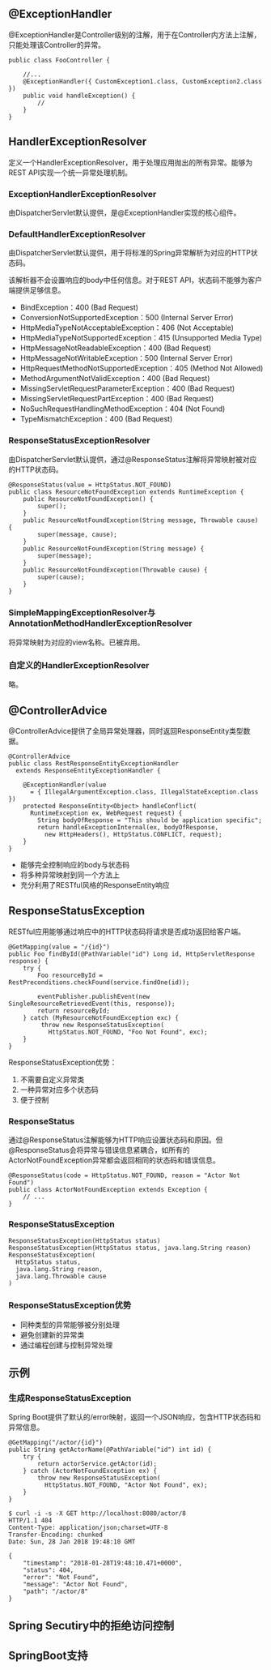 ## @ExceptionHandler

@ExceptionHandler是Controller级别的注解，用于在Controller内方法上注解，只能处理该Controller的异常。

	public class FooController {
	     
	    //...
	    @ExceptionHandler({ CustomException1.class, CustomException2.class })
	    public void handleException() {
	        //
	    }
	}

## HandlerExceptionResolver

定义一个HandlerExceptionResolver，用于处理应用抛出的所有异常。能够为REST API实现一个统一异常处理机制。

### ExceptionHandlerExceptionResolver

由DispatcherServlet默认提供，是@ExceptionHandler实现的核心组件。

### DefaultHandlerExceptionResolver

由DispatcherServlet默认提供，用于将标准的Spring异常解析为对应的HTTP状态码。

该解析器不会设置响应的body中任何信息。对于REST API，状态码不能够为客户端提供足够信息。

- BindException：400 (Bad Request)
- ConversionNotSupportedException：500 (Internal Server Error)
- HttpMediaTypeNotAcceptableException：406 (Not Acceptable)
- HttpMediaTypeNotSupportedException：415 (Unsupported Media Type)
- HttpMessageNotReadableException：400 (Bad Request)
- HttpMessageNotWritableException：500 (Internal Server Error)
- HttpRequestMethodNotSupportedException：405 (Method Not Allowed)
- MethodArgumentNotValidException：400 (Bad Request)
- MissingServletRequestParameterException：400 (Bad Request)
- MissingServletRequestPartException：400 (Bad Request)
- NoSuchRequestHandlingMethodException：404 (Not Found)
- TypeMismatchException：400 (Bad Request)

### ResponseStatusExceptionResolver

由DispatcherServlet默认提供，通过@ResponseStatus注解将异常映射被对应的HTTP状态码。

	@ResponseStatus(value = HttpStatus.NOT_FOUND)
	public class ResourceNotFoundException extends RuntimeException {
	    public ResourceNotFoundException() {
	        super();
	    }
	    public ResourceNotFoundException(String message, Throwable cause) {
	        super(message, cause);
	    }
	    public ResourceNotFoundException(String message) {
	        super(message);
	    }
	    public ResourceNotFoundException(Throwable cause) {
	        super(cause);
	    }
	}

### SimpleMappingExceptionResolver与AnnotationMethodHandlerExceptionResolver

将异常映射为对应的view名称。已被弃用。

### 自定义的HandlerExceptionResolver

略。

## @ControllerAdvice

@ControllerAdvice提供了全局异常处理器，同时返回ResponseEntity类型数据。


	@ControllerAdvice
	public class RestResponseEntityExceptionHandler 
	  extends ResponseEntityExceptionHandler {
	 
	    @ExceptionHandler(value 
	      = { IllegalArgumentException.class, IllegalStateException.class })
	    protected ResponseEntity<Object> handleConflict(
	      RuntimeException ex, WebRequest request) {
	        String bodyOfResponse = "This should be application specific";
	        return handleExceptionInternal(ex, bodyOfResponse, 
	          new HttpHeaders(), HttpStatus.CONFLICT, request);
	    }
	}

- 能够完全控制响应的body与状态码
- 将多种异常映射到同一个方法上
- 充分利用了RESTful风格的ResponseEntity响应

## ResponseStatusException

RESTful应用能够通过响应中的HTTP状态码将请求是否成功返回给客户端。

	@GetMapping(value = "/{id}")
	public Foo findById(@PathVariable("id") Long id, HttpServletResponse response) {
	    try {
	        Foo resourceById = RestPreconditions.checkFound(service.findOne(id));
	 
	        eventPublisher.publishEvent(new SingleResourceRetrievedEvent(this, response));
	        return resourceById;
	    } catch (MyResourceNotFoundException exc) {
	         throw new ResponseStatusException(
	           HttpStatus.NOT_FOUND, "Foo Not Found", exc);
	    }
	}

ResponseStatusException优势：
1. 不需要自定义异常类
2. 一种异常对应多个状态码
3. 便于控制

### ResponseStatus

通过@ResponseStatus注解能够为HTTP响应设置状态码和原因。但@ResponseStatus会将异常与错误信息紧耦合，如所有的ActorNotFoundException异常都会返回相同的状态码和错误信息。

	@ResponseStatus(code = HttpStatus.NOT_FOUND, reason = "Actor Not Found")
	public class ActorNotFoundException extends Exception {
	    // ...
	}

### ResponseStatusException

	ResponseStatusException(HttpStatus status)
	ResponseStatusException(HttpStatus status, java.lang.String reason)
	ResponseStatusException(
	  HttpStatus status, 
	  java.lang.String reason, 
	  java.lang.Throwable cause
	)

### ResponseStatusException优势

- 同种类型的异常能够被分别处理
- 避免创建新的异常类
- 通过编程创建与控制异常处理

## 示例	

### 生成ResponseStatusException

Spring Boot提供了默认的/error映射，返回一个JSON响应，包含HTTP状态码和异常信息。

	@GetMapping("/actor/{id}")
	public String getActorName(@PathVariable("id") int id) {
	    try {
	        return actorService.getActor(id);
	    } catch (ActorNotFoundException ex) {
	        throw new ResponseStatusException(
	          HttpStatus.NOT_FOUND, "Actor Not Found", ex);
	    }
	}

	$ curl -i -s -X GET http://localhost:8080/actor/8
	HTTP/1.1 404
	Content-Type: application/json;charset=UTF-8
	Transfer-Encoding: chunked
	Date: Sun, 28 Jan 2018 19:48:10 GMT
	 
	{
	    "timestamp": "2018-01-28T19:48:10.471+0000",
	    "status": 404,
	    "error": "Not Found",
	    "message": "Actor Not Found",
	    "path": "/actor/8"
	}

## Spring Secutiry中的拒绝访问控制

## SpringBoot支持